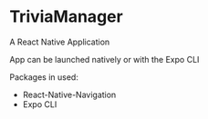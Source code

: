 # TriviaManager

A React Native Application 

App can be launched natively or with the Expo CLI

Packages in used: 
- React-Native-Navigation
- Expo CLI
